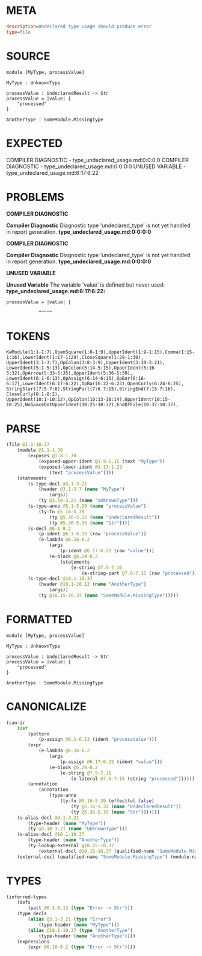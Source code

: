 # META
~~~ini
description=Undeclared type usage should produce error
type=file
~~~
# SOURCE
~~~roc
module [MyType, processValue]

MyType : UnknownType

processValue : UndeclaredResult -> Str
processValue = |value| {
    "processed"
}

AnotherType : SomeModule.MissingType
~~~
# EXPECTED
COMPILER DIAGNOSTIC - type_undeclared_usage.md:0:0:0:0
COMPILER DIAGNOSTIC - type_undeclared_usage.md:0:0:0:0
UNUSED VARIABLE - type_undeclared_usage.md:6:17:6:22
# PROBLEMS
**COMPILER DIAGNOSTIC**

**Compiler Diagnostic**
Diagnostic type 'undeclared_type' is not yet handled in report generation.
**type_undeclared_usage.md:0:0:0:0**

**COMPILER DIAGNOSTIC**

**Compiler Diagnostic**
Diagnostic type 'undeclared_type' is not yet handled in report generation.
**type_undeclared_usage.md:0:0:0:0**

**UNUSED VARIABLE**

**Unused Variable**
The variable 'value' is defined but never used:
**type_undeclared_usage.md:6:17:6:22:**
```roc
processValue = |value| {
```
                ^^^^^


# TOKENS
~~~zig
KwModule(1:1-1:7),OpenSquare(1:8-1:9),UpperIdent(1:9-1:15),Comma(1:15-1:16),LowerIdent(1:17-1:29),CloseSquare(1:29-1:30),
UpperIdent(3:1-3:7),OpColon(3:8-3:9),UpperIdent(3:10-3:21),
LowerIdent(5:1-5:13),OpColon(5:14-5:15),UpperIdent(5:16-5:32),OpArrow(5:33-5:35),UpperIdent(5:36-5:39),
LowerIdent(6:1-6:13),OpAssign(6:14-6:15),OpBar(6:16-6:17),LowerIdent(6:17-6:22),OpBar(6:22-6:23),OpenCurly(6:24-6:25),
StringStart(7:5-7:6),StringPart(7:6-7:15),StringEnd(7:15-7:16),
CloseCurly(8:1-8:2),
UpperIdent(10:1-10:12),OpColon(10:13-10:14),UpperIdent(10:15-10:25),NoSpaceDotUpperIdent(10:25-10:37),EndOfFile(10:37-10:37),
~~~
# PARSE
~~~clojure
(file @1.1-10.37
	(module @1.1-1.30
		(exposes @1.8-1.30
			(exposed-upper-ident @1.9-1.15 (text "MyType"))
			(exposed-lower-ident @1.17-1.29
				(text "processValue"))))
	(statements
		(s-type-decl @3.1-3.21
			(header @3.1-3.7 (name "MyType")
				(args))
			(ty @3.10-3.21 (name "UnknownType")))
		(s-type-anno @5.1-5.39 (name "processValue")
			(ty-fn @5.16-5.39
				(ty @5.16-5.32 (name "UndeclaredResult"))
				(ty @5.36-5.39 (name "Str"))))
		(s-decl @6.1-8.2
			(p-ident @6.1-6.13 (raw "processValue"))
			(e-lambda @6.16-8.2
				(args
					(p-ident @6.17-6.22 (raw "value")))
				(e-block @6.24-8.2
					(statements
						(e-string @7.5-7.16
							(e-string-part @7.6-7.15 (raw "processed")))))))
		(s-type-decl @10.1-10.37
			(header @10.1-10.12 (name "AnotherType")
				(args))
			(ty @10.15-10.37 (name "SomeModule.MissingType")))))
~~~
# FORMATTED
~~~roc
module [MyType, processValue]

MyType : UnknownType

processValue : UndeclaredResult -> Str
processValue = |value| {
	"processed"
}

AnotherType : SomeModule.MissingType
~~~
# CANONICALIZE
~~~clojure
(can-ir
	(def
		(pattern
			(p-assign @6.1-6.13 (ident "processValue")))
		(expr
			(e-lambda @6.16-8.2
				(args
					(p-assign @6.17-6.22 (ident "value")))
				(e-block @6.24-8.2
					(e-string @7.5-7.16
						(e-literal @7.6-7.15 (string "processed"))))))
		(annotation
			(annotation
				(type-anno
					(ty-fn @5.16-5.39 (effectful false)
						(ty @5.16-5.32 (name "UndeclaredResult"))
						(ty @5.36-5.39 (name "Str")))))))
	(s-alias-decl @3.1-3.21
		(type-header (name "MyType"))
		(ty @3.10-3.21 (name "UnknownType")))
	(s-alias-decl @10.1-10.37
		(type-header (name "AnotherType"))
		(ty-lookup-external @10.15-10.37
			(external-decl @10.15-10.37 (qualified-name "SomeModule.MissingType") (module-name "SomeModule") (local-name "MissingType") (kind "type"))))
	(external-decl (qualified-name "SomeModule.MissingType") (module-name "SomeModule") (local-name "MissingType") (kind "type")))
~~~
# TYPES
~~~clojure
(inferred-types
	(defs
		(patt @6.1-6.13 (type "Error -> Str")))
	(type_decls
		(alias @3.1-3.21 (type "Error")
			(type-header (name "MyType")))
		(alias @10.1-10.37 (type "AnotherType")
			(type-header (name "AnotherType"))))
	(expressions
		(expr @6.16-8.2 (type "Error -> Str"))))
~~~
